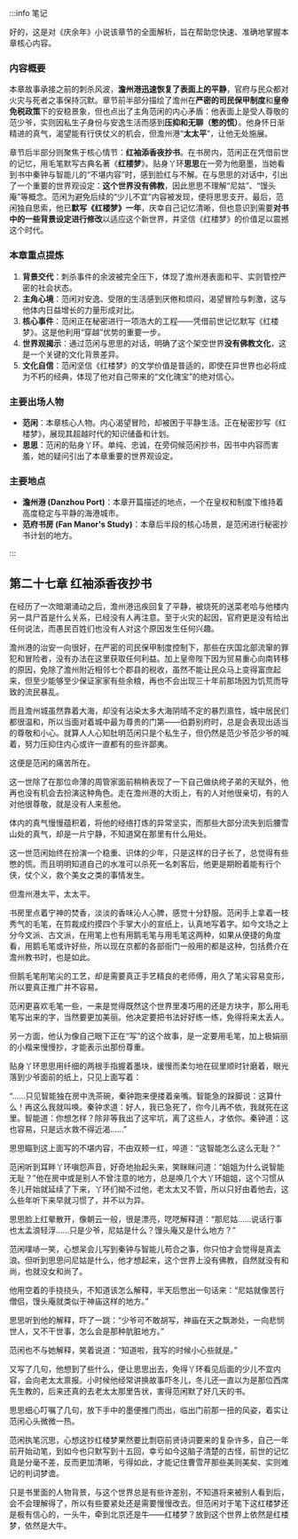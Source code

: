 :::info 笔记

好的，这是对《庆余年》小说该章节的全面解析，旨在帮助您快速、准确地掌握本章核心内容。

### 内容概要

本章故事承接之前的刺杀风波，**澹州港迅速恢复了表面上的平静**，官府与民众都对火灾与死者之事保持沉默。章节前半部分描绘了澹州在**严密的司民保甲制度**和**皇帝免税政策**下的安稳景象，但也点出了主角范闲的内心矛盾：他表面上是受人尊敬的范少爷，实则因私生子身份与安逸生活而感到**压抑和无聊（憋的慌）**。他身怀日渐精进的真气，渴望能有行侠仗义的机会，但澹州港“**太太平**”，让他无处施展。

章节后半部分则聚焦于核心情节：**红袖添香夜抄书**。在书房内，范闲正在凭借前世的记忆，用毛笔默写古典名著《**红楼梦**》。贴身丫环**思思**在一旁为他磨墨，当她看到书中秦钟与智能儿的“不堪内容”时，感到脸红与不解。在与思思的对话中，引出了一个重要的世界观设定：**这个世界没有佛教**，因此思思不理解“尼姑”、“馒头庵”等概念。范闲为避免后续的“少儿不宜”内容被发现，便将思思支开。最后，范闲独自思索，他已**默写《红楼梦》一年**，庆幸自己记忆清晰，但也意识到需要**对书中的一些背景设定进行修改**以适应这个新世界，并坚信《红楼梦》的价值足以震撼这个时代。

### 本章重点提炼

1.  **背景交代**：刺杀事件的余波被完全压下，体现了澹州港表面和平、实则管控严密的社会状态。
2.  **主角心境**：范闲对安逸、受限的生活感到厌倦和烦闷，渴望冒险与刺激，这与他体内日益增长的力量形成对比。
3.  **核心事件**：范闲正在秘密进行一项浩大的工程——凭借前世记忆默写《红楼梦》。这是他利用“穿越”优势的重要一步。
4.  **世界观揭示**：通过范闲与思思的对话，明确了这个架空世界**没有佛教文化**，这是一个关键的文化背景差异。
5.  **文化自信**：范闲坚信《红楼梦》的文学价值是普适的，即使在异世界也必将成为不朽的经典，体现了他对自己带来的“文化瑰宝”的绝对信心。

### 主要出场人物

*   **范闲**：本章核心人物。内心渴望冒险，却被困于平静生活。正在秘密抄写《红楼梦》，展现其超越时代的知识储备和计划。
*   **思思**：范闲的贴身丫环。单纯、忠诚，在旁伺候范闲抄书，因书中内容而害羞，她的疑问引出了本章重要的世界观设定。

### 主要地点

*   **澹州港 (Danzhou Port)**：本章开篇描述的地点，一个在皇权和制度下维持着高度稳定与平静的海港城市。
*   **范府书房 (Fan Manor's Study)**：本章后半段的核心场景，是范闲进行秘密抄书计划的地方。

:::

## 第二十七章 **红袖添香夜抄书**

在经历了一次暗潮涌动之后，澹州港迅疾回复了平静，被烧死的送菜老哈与他楼内另一具尸首是什么关系，已经没有人再注意。至于火灾的起因，官府更是没有给出任何说法，而愚民百姓们也没有人对这个原因发生任何兴趣。

澹州港的治安一向很好，在严密的司民保甲制度控制下，那些在庆国北部流窜的罪犯和冒险者，没有办法在这里获取任何利益。加上皇帝陛下因为贸易重心向南转移的原因，免除了澹州附近相邻七个郡县的税收，虽然不能让民众马上变得富庶起来，但至少能够至少保证家家有些余粮，再也不会出现三十年前那场因为饥荒而导致的流民暴乱。

而且澹州城虽然靠着大海，却没有沾染太多大海阴晴不定的暴烈禀性，城中居民们都很温和，所以当面对着城中最为尊贵的门第——伯爵别府时，总是会表现出适当的尊敬和小心。就算人人心知肚明范闲只是个私生子，但仍然是范少爷范少爷的喊着，努力压抑住内心或许一直都有的些许鄙夷。

这便是范闲的痛苦所在。

这一世除了在那位命薄的周管家面前稍稍表现了一下自己做纨绔子弟的天赋外，他再也没有机会去扮演这种角色。走在澹州港的大街上，有的人对他很亲切，有的人对他很尊敬，就是没有人来惹他。

体内的真气慢慢蕴积着，将他的经络打炼的异常坚实，而那些大部分流失到后腰雪山处的真气，却是一片宁静，不知道窝在那里有什么用处。

这一世范闲始终在扮演一个稳重、识体的少年，只是这样的日子长了，总觉得有些憋的慌。而且明明知道自己的水准可以杀死一名刺客后，他更是期盼着能有行个侠，仗个义，救个美女之类的事情发生。

但澹州港太平，太太平。

书房里点着宁神的焚香，淡淡的香味沁人心脾，感觉十分舒服。范闲手上拿着一枝秀气的毛笔，在剪裁成约摸四个手掌大小的宣纸上，认真地写着字。如今文场之上分今文派、古文派，在用笔上也有用鹅毛笔与用毛笔这两种，如果从便捷的角度看，用鹅毛笔或许好些，所以现在京都的各部衙门一般用的都是这种，包括费介在澹州教书时，也是如此。

但鹅毛笔削笔尖的工艺，却是需要真正手艺精良的老师傅，用久了笔尖容易变形，所以要真正推广并不容易。

范闲更喜欢毛笔一些，一来是觉得既然这个世界里凑巧用的还是方块字，那么用毛笔写出来的字，当然要更加美丽。他决定要把书法好好练一练，免得将来太丢人。

另一方面，他认为像自己眼下正在“写”的这个故事，是一定要用毛笔，加上极娟丽的小楷来慢慢抄，才能表示出那份尊重。

贴身丫环思思用纤细的两根手指握着墨块，缓慢而柔匀地在砚里顺时针磨着，眼光落到少爷面前的纸上，只见上面写着：

“……只见智能独在房中洗茶碗，秦钟跑来便搂着亲嘴。智能急的跺脚说：这算什么！再这么我就叫唤。秦钟求道：好人，我已急死了，你今儿再不依，我就死在这里。智能道：你想怎样？除非等我出了这牢坑，离了这些人，才依你。秦钟道：这也容易，只是远水救不得近渴……”

思思瞄到这上面写的不堪内容，不由双颊一红，啐道：“这智能怎么这么无耻？”

范闲听到耳畔丫环嗔怨声音，好奇地抬起头来，笑眯眯问道：“姐姐为什么说智能无耻？”他在房中或是别人不曾注意的地方，总是唤几个大丫环姐姐，这个习惯从冬儿开始就延续了下来，丫环们拗不过他，老太太又不管，所以只好由着他去，这么些年听下来早就习惯了，并不以为异。

思思脸上红晕散开，像朝云一般，很是漂亮，呓呓解释道：“那尼姑……说话行事也太孟浪轻浮……只是少爷，尼姑是什么？馒头庵又是什么地方？”

范闲噗哧一笑，心想呆会儿写到秦钟与智能儿苟合之事，你只怕才会觉得是真孟浪。但听到思思问尼姑是什么，他才想起来，这个世界上没有佛教，自然就没有和尚，也就没女和尚了。

他用空着的手挠挠头，不知道该怎么解释，半天后憋出一句话来：“尼姑就像苦行僧侣，馒头庵就类似于神庙这样的地方。”

思思听到他的解释，吓了一跳：“少爷可不敢胡写，神庙在天之飘渺处，一向悲悯世人，又不干世事，怎么会是那种肮脏地方。”

范闲也不与她解释，笑着说道：“知道啦，我写的时候小心些就是。”

又写了几句，他想到了些什么，便让思思出去，免得丫环看见后面的少儿不宜内容，会向老太太禀报。小时候他经常讲换故事吓冬儿，冬儿还一直以为是那位西席先生教的，后来还真的去老太太那里告状，害得范闲默了好几天的书。

思思细心叮嘱了几句，放下手中的墨便推门而出，临出门前那一扭的风姿，着实让范闲心头微微一热。

范闲执笔沉思，心想这抄红楼梦果然要比剽窃前贤诗词要来的复杂许多，自己一年前开始动笔，到如今也只默写到十五回，幸亏如今这脑子清楚的古怪，前世的记忆竟是分毫不差，反而更加清晰，亏得如此，才能记住曹雪芹那些美则美矣、实则难记的判词梦谵。

只是书里面的人物背景，与这个世界总是有些许差别，不知道将来被别人看到后，会不会理解得了，所以有些要紧处还是需要慢慢改去。但范闲对于笔下这红楼梦还是极有信心的，一头牛，牵到北京还是牛——红楼梦？放到这个世界上依然是红楼梦，依然是大牛。

